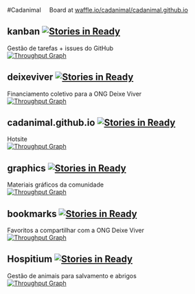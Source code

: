 #Cadanimal
&nbsp;&nbsp;&nbsp;&nbsp;Board at [waffle.io/cadanimal/cadanimal.github.io](http://waffle.io/cadanimal/cadanimal.github.io)

## kanban [![Stories in Ready](https://badge.waffle.io/cadanimal/kanban.png?label=ready&title=Ready)](http://waffle.io/cadanimal/kanban)
Gestão de tarefas + issues do GitHub  
[![Throughput Graph](https://graphs.waffle.io/cadanimal/kanban/throughput.svg)](https://waffle.io/cadanimal/kanban) 

## deixeviver [![Stories in Ready](https://badge.waffle.io/cadanimal/deixeviver.png?label=ready&title=Ready)](http://waffle.io/cadanimal/deixeviver)
Financiamento coletivo para a ONG Deixe Viver  
[![Throughput Graph](https://graphs.waffle.io/cadanimal/deixeviver/throughput.svg)](https://waffle.io/cadanimal/deixeviver) 

## cadanimal.github.io [![Stories in Ready](https://badge.waffle.io/cadanimal/cadanimal.github.io.png?label=ready&title=Ready)](http://waffle.io/cadanimal/cadanimal.github.io)
Hotsite  
[![Throughput Graph](https://graphs.waffle.io/cadanimal/cadanimal.github.io/throughput.svg)](https://waffle.io/cadanimal/cadanimal.github.io) 

## graphics [![Stories in Ready](https://badge.waffle.io/cadanimal/graphics.png?label=ready&title=Ready)](http://waffle.io/cadanimal/graphics)
Materiais gráficos da comunidade   
[![Throughput Graph](https://graphs.waffle.io/cadanimal/graphics/throughput.svg)](https://waffle.io/cadanimal/graphics) 

## bookmarks [![Stories in Ready](https://badge.waffle.io/cadanimal/bookmarks.png?label=ready&title=Ready)](http://waffle.io/cadanimal/bookmarks)
Favoritos a compartilhar com a ONG Deixe Viver    
[![Throughput Graph](https://graphs.waffle.io/cadanimal/bookmarks/throughput.svg)](https://waffle.io/cadanimal/bookmarks) 

## Hospitium [![Stories in Ready](https://badge.waffle.io/cadanimal/Hospitium.png?label=ready&title=Ready)](http://waffle.io/cadanimal/Hospitium)
Gestão de animais para salvamento e abrigos   
[![Throughput Graph](https://graphs.waffle.io/cadanimal/Hospitium/throughput.svg)](https://waffle.io/cadanimal/Hospitium) 
